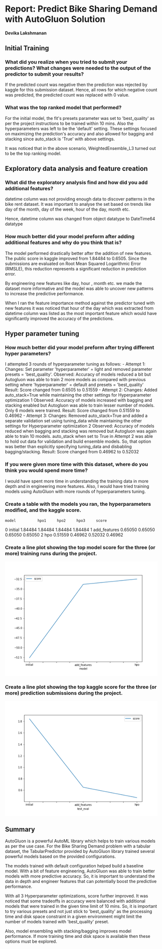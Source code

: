 # Report: Predict Bike Sharing Demand with AutoGluon Solution
#### Devika Lakshmanan

## Initial Training
### What did you realize when you tried to submit your predictions? What changes were needed to the output of the predictor to submit your results?
If the predicted count was negative then the prediction was rejected by kaggle for this submission dataset. Hence, all rows for which negative count was predicted, the predicted count was replaced with 0 value. 

### What was the top ranked model that performed?
For the initial model, the fit's presets parameter was set to 'best_quality' as per the project instructions to be trained within 10 mins. Also the hyperparameters was left to be the 'default' setting. These settings focused on maximizing the prediction's accuracy and also allowed for bagging and stacking since auto_stack is 'True' with above settings.

It was noticed that in the above scenario, WeightedEnsemble_L3 turned out to be the top ranking model.

## Exploratory data analysis and feature creation
### What did the exploratory analysis find and how did you add additional features?
datetime column was not providing enough data to discover patterns in the bike rent dataset.
It was important to analyse the set based on trends like day of the month, day of the week, hour of the day, month etc.

Hence, datetime column was changed from object datatype to DateTime64 datatype

### How much better did your model preform after adding additional features and why do you think that is?
The model performed drastically better after the addition of new features. The public score in kaggle improved from 1.84484 to 0.6505. Since the submissions are evaluated on Root Mean Squared Logarithmic Error (RMSLE), this reduction represents a significant reduction in prediction error.

By engineering new features like day, hour , month etc. we made the dataset more informative and the model was able to uncover new patterns to increase the predictive performance.

When I ran the feature importance method against the predictor tuned with new features it was noticed that hour of the day which was extracted from datetime column was listed as the most important feature which would have significantly improved the accuracy of the predictions.

## Hyper parameter tuning
### How much better did your model preform after trying different hyper parameters?
I attempted 3 rounds of hyperparameter tuning as follows:
    - Attempt 1: 
        Changes: Set parameter 'hyperparameter' = light and removed parameter presets = 'best_quality'.
        Observed: Accuracy of models reduced a bit but Autogluon was able to train 2 more models as compared with    previous setting where 'hyperparameter' = default and presets = 'best_quality'
        Result: Score changed from 0.6505 to 0.51559
    - Attempt 2:
        Changes: Added auto_stack=True while maintaining the other settings for Hyperparameter optimization 1
        Observed: Accuracy of models increased with bagging and stacking enabled but Autogluon was able to train lesser number of models. Only 6 models were trained.
        Result: Score changed from 0.51559 to 0.46962
    - Attempt 3:
        Changes: Removed auto_stack=True and added a separate validation set using tuning_data while maintaining the other settings for Hyperparameter optimization 2
        Observed: Accuracy of models reduced when bagging and stacking was removed but Autogluon was again able to train 10 models. auto_stack when set to True in Attempt 2 was able to hold out data for validation and build ensemble models. So, that option was better than explicitly specifying tuning_data and disbabling bagging/stacking.
        Result: Score changed from 0.46962 to 0.52032
        
### If you were given more time with this dataset, where do you think you would spend more time?
I would have spent more time in understanding the training data in more depth and in engineering more features. 
Also, I would have tried training models using AutoGluon with more rounds of hyperparameters tuning.

### Create a table with the models you ran, the hyperparameters modified, and the kaggle score.
 	model 	       hpo1 	hpo2 	 hpo3 	  score
0 	initial 	   1.84484 	1.84484  1.84484  1.84484
1 	add_features   0.65050 	0.65050  0.65050  0.65050
2 	hpo 	       0.51559 	0.46962  0.52032  0.46962


### Create a line plot showing the top model score for the three (or more) training runs during the project.

![model_train_score.png](img/model_train_score.png)

### Create a line plot showing the top kaggle score for the three (or more) prediction submissions during the project.

![model_test_score.png](img/model_test_score.png)

## Summary

AutoGluon is a powerful AutoML library which helps to train various models as per the use case.
For the Bike Sharing Demand problem with a tabular dataset, the TabularPredictor provided by AutoGluon library trained several powerful models based on the provided configurations.

The models trained with default configuration helped build a baseline model.
With a bit of feature engineering, AutoGluon was able to train better models with more predictive accuracy. So, it is important to understand the data in depth and engineer features that can potentially boost the predictive performance.

With all 3 Hyperparameter optimizations, score further improved. It was noticed that some tradeoffs in accuracy were balanced with additional models that were trained in the given time limit of 10 mins. So, it is important to try various presets and not just stick to 'best_quality' as the processing time and disk space constraint in a given environment might limit the number of models trained with 'best_quality' preset.

Also, model ensembling with stacking/bagging improves model performance. If more training time and disk space is available then these options must be explored.

